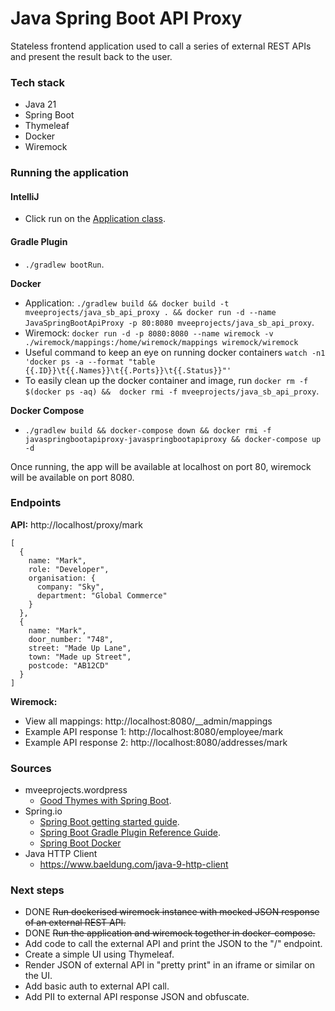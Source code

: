 # Java Spring Boot API Proxy

Stateless frontend application used to call a series of external REST APIs and present the result back to the user.

### Tech stack
* Java 21
* Spring Boot
* Thymeleaf
* Docker
* Wiremock

### Running the application

#### IntelliJ
* Click run on the [Application class](./src/main/java/org/mveeprojects/Application.java).

#### Gradle Plugin
* `./gradlew bootRun`.

**Docker**
* Application: `./gradlew build && docker build -t mveeprojects/java_sb_api_proxy . && docker run -d --name JavaSpringBootApiProxy -p 80:8080 mveeprojects/java_sb_api_proxy`.
* Wiremock: `docker run -d -p 8080:8080 --name wiremock -v ./wiremock/mappings:/home/wiremock/mappings wiremock/wiremock`
* Useful command to keep an eye on running docker containers `watch -n1 'docker ps -a --format "table {{.ID}}\t{{.Names}}\t{{.Ports}}\t{{.Status}}"'`
* To easily clean up the docker container and image, run `docker rm -f $(docker ps -aq) &&  docker rmi -f mveeprojects/java_sb_api_proxy`.

**Docker Compose**
* `./gradlew build && docker-compose down && docker rmi -f javaspringbootapiproxy-javaspringbootapiproxy && docker-compose up -d`
  
Once running, the app will be available at localhost on port 80, wiremock will be available on port 8080.

### Endpoints

**API:** http://localhost/proxy/mark
```
[
  {
    name: "Mark",
    role: "Developer",
    organisation: {
      company: "Sky",
      department: "Global Commerce"
    }
  },
  {
    name: "Mark",
    door_number: "748",
    street: "Made Up Lane",
    town: "Made up Street",
    postcode: "AB12CD"
  }
]
```

**Wiremock:**
* View all mappings: http://localhost:8080/__admin/mappings
* Example API response 1: http://localhost:8080/employee/mark
* Example API response 2: http://localhost:8080/addresses/mark

### Sources
* mveeprojects.wordpress
  * [Good Thymes with Spring Boot](https://mveeprojects.wordpress.com/2017/11/11/good-thymes-with-spring-boot/).
* Spring.io
  * [Spring Boot getting started guide](https://spring.io/guides/gs/spring-boot).
  * [Spring Boot Gradle Plugin Reference Guide](https://docs.spring.io/spring-boot/docs/current/gradle-plugin/reference/htmlsingle/).
  * [Spring Boot Docker](https://spring.io/guides/topicals/spring-boot-docker)
* Java HTTP Client
  * https://www.baeldung.com/java-9-http-client

### Next steps
* DONE ~~Run dockerised wiremock instance with mocked JSON response of an external REST API.~~
* DONE ~~Run the application and wiremock together in docker-compose.~~
* Add code to call the external API and print the JSON to the "/" endpoint.
* Create a simple UI using Thymeleaf.
* Render JSON of external API in "pretty print" in an iframe or similar on the UI.
* Add basic auth to external API call.
* Add PII to external API response JSON and obfuscate. 
